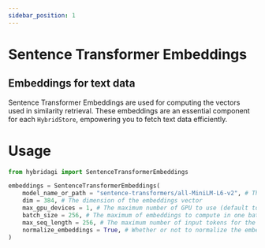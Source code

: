 ```yaml
---
sidebar_position: 1
---
```


# Sentence Transformer Embeddings
## Embeddings for text data

Sentence Transformer Embeddings are used for computing the vectors used in similarity retrieval. These embeddings are an essential component for each `HybridStore`, empowering you to fetch text data efficiently.

# Usage

```python
from hybridagi import SentenceTransformerEmbeddings

embeddings = SentenceTransformerEmbeddings(
    model_name_or_path = "sentence-transformers/all-MiniLM-L6-v2", # The name of the model to use
    dim = 384, # The dimension of the embeddings vector
    max_gpu_devices = 1, # The maximum number of GPU to use (default to 1)
    batch_size = 256, # The maximum of embeddings to compute in one batch (default to 256)
    max_seq_length = 256, # The maximum number of input tokens for the embeddings (default to 256) 
    normalize_embeddings = True, # Whether or not to normalize the embeddings (default to True)
)
```